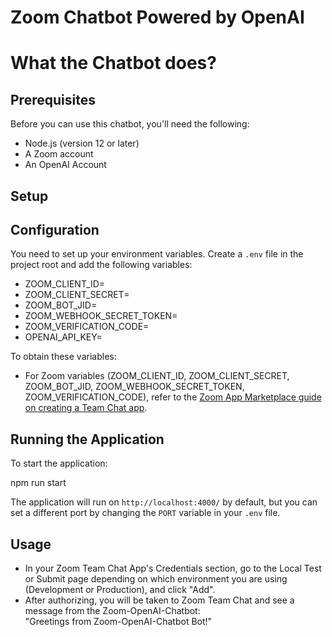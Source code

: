 # Zoom Chatbot Powered by OpenAI


# What the Chatbot does?


## Prerequisites

Before you can use this chatbot, you'll need the following:

- Node.js (version 12 or later)
- A Zoom account 
- An OpenAI Account

## Setup


## Configuration

You need to set up your environment variables. Create a `.env` file in the project root and add the following variables:

- ZOOM_CLIENT_ID=
- ZOOM_CLIENT_SECRET=
- ZOOM_BOT_JID=
- ZOOM_WEBHOOK_SECRET_TOKEN=
- ZOOM_VERIFICATION_CODE=
- OPENAI_API_KEY=


To obtain these variables:

- For Zoom variables (ZOOM_CLIENT_ID, ZOOM_CLIENT_SECRET, ZOOM_BOT_JID, ZOOM_WEBHOOK_SECRET_TOKEN, ZOOM_VERIFICATION_CODE), refer to the [Zoom App Marketplace guide on creating a Team Chat app](https://developers.zoom.us/docs/team-chat-apps/create/).

## Running the Application

To start the application:

npm run start

The application will run on `http://localhost:4000/` by default, but you can set a different port by changing the `PORT` variable in your `.env` file.

## Usage

- In your Zoom Team Chat App's Credentials section, go to the Local Test or Submit page depending on which environment you are using (Development or Production), and click "Add". 
- After authorizing, you will be taken to Zoom Team Chat and see a message from the Zoom-OpenAI-Chatbot: <br />
"Greetings from Zoom-OpenAI-Chatbot Bot!"

